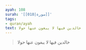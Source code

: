 ```yaml
---
ayah: 108
surah: '[[018|سورة]]'
tags:
- quran/ayah
text: خالدين فيها لا يبغون عنها حولا
---
```

> خالدين فيها لا يبغون عنها حولا
